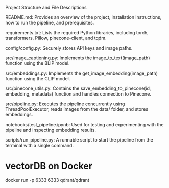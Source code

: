 Project Structure and File Descriptions

README.md: Provides an overview of the project, installation instructions, how to run the pipeline, and prerequisites.

requirements.txt: Lists the required Python libraries, including torch, transformers, Pillow, pinecone-client, and tqdm.

config/config.py: Securely stores API keys and image paths.

src/image_captioning.py: Implements the image_to_text(image_path) function using the BLIP model.

src/embeddings.py: Implements the get_image_embedding(image_path) function using the CLIP model.

src/pinecone_utils.py: Contains the save_embedding_to_pinecone(id, embedding, metadata) function and handles connection to Pinecone.

src/pipeline.py: Executes the pipeline concurrently using ThreadPoolExecutor, reads images from the data/ folder, and stores embeddings.

notebooks/test_pipeline.ipynb: Used for testing and experimenting with the pipeline and inspecting embedding results.

scripts/run_pipeline.py: A runnable script to start the pipeline from the terminal with a single command.
# vectorDB on Docker
docker run -p 6333:6333 qdrant/qdrant
